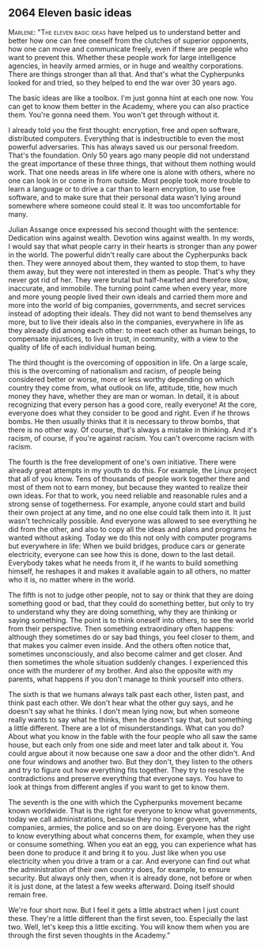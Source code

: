 
## **2064** Eleven basic ideas

<span style="font-variant:small-caps;">Marlene: "The eleven basic ideas</span> have helped us to understand better and better how one can free oneself from the clutches of superior opponents, how one can move and communicate freely, even if there are people who want to prevent this.
Whether these people work for large intelligence agencies, in heavily armed armies, or in huge and wealthy corporations.
There are things stronger than all that.
And that's what the Cypherpunks looked for and tried, so they helped to end the war over 30 years ago.

The basic ideas are like a toolbox.
I'm just gonna hint at each one now.
You can get to know them better in the Academy, where you can also practice them.
You're gonna need them.
You won't get through without it.

I already told you the first thought: encryption, free and open software, distributed computers.
Everything that is indestructible to even the most powerful adversaries.
This has always saved us our personal freedom.
That's the foundation.
Only 50 years ago many people did not understand the great importance of these three things, that without them nothing would work.
That one needs areas in life where one is alone with others, where no one can look in or come in from outside.
Most people took more trouble to learn a language or to drive a car than to learn encryption, to use free software, and to make sure that their personal data wasn't lying around somewhere where someone could steal it.
It was too uncomfortable for many.

Julian Assange once expressed his second thought with the sentence: Dedication wins against wealth.
Devotion wins against wealth.
In my words, I would say that what people carry in their hearts is stronger than any power in the world.
The powerful didn't really care about the Cypherpunks back then.
They were annoyed about them, they wanted to stop them, to have them away, but they were not interested in them as people.
That's why they never got rid of her.
They were brutal but half-hearted and therefore slow, inaccurate, and immobile.
The turning point came when every year, more and more young people lived their own ideals and carried them more and more into the world of big companies, governments, and secret services instead of adopting their ideals.
They did not want to bend themselves any more, but to live their ideals also in the companies, everywhere in life as they already did among each other: to meet each other as human beings, to compensate injustices, to live in trust, in community, with a view to the quality of life of each individual human being.

The third thought is the overcoming of opposition in life.
On a large scale, this is the overcoming of nationalism and racism, of people being considered better or worse, more or less worthy depending on which country they come from, what outlook on life, attitude, title, how much money they have, whether they are man or woman.
In detail, it is about recognizing that every person has a good core, really everyone!
At the core, everyone does what they consider to be good and right.
Even if he throws bombs.
He then usually thinks that it is necessary to throw bombs, that there is no other way.
Of course, that's always a mistake in thinking.
And it's racism, of course, if you're against racism.
You can't overcome racism with racism.

The fourth is the free development of one's own initiative.
There were already great attempts in my youth to do this.
For example, the Linux project that all of you know.
Tens of thousands of people work together there and most of them not to earn money, but because they wanted to realize their own ideas.
For that to work, you need reliable and reasonable rules and a strong sense of togetherness.
For example, anyone could start and build their own project at any time, and no one else could talk them into it.
It just wasn't technically possible.
And everyone was allowed to see everything he did from the other, and also to copy all the ideas and plans and programs he wanted without asking.
Today we do this not only with computer programs but everywhere in life: When we build bridges, produce cars or generate electricity, everyone can see how this is done, down to the last detail.
Everybody takes what he needs from it, if he wants to build something himself, he reshapes it and makes it available again to all others, no matter who it is, no matter where in the world.

The fifth is not to judge other people, not to say or think that they are doing something good or bad, that they could do something better, but only to try to understand why they are doing something, why they are thinking or saying something.
The point is to think oneself into others, to see the world from their perspective.
Then something extraordinary often happens: although they sometimes do or say bad things, you feel closer to them, and that makes you calmer even inside.
And the others often notice that, sometimes unconsciously, and also become calmer and get closer.
And then sometimes the whole situation suddenly changes.
I experienced this once with the murderer of my brother.
And also the opposite with my parents, what happens if you don't manage to think yourself into others.

The sixth is that we humans always talk past each other, listen past, and think past each other.
We don't hear what the other guy says, and he doesn't say what he thinks.
I don't mean lying now, but when someone really wants to say what he thinks, then he doesn't say that, but something a little different.
There are a lot of misunderstandings.
What can you do? About what you know in the fable with the four people who all saw the same house, but each only from one side and meet later and talk about it.
You could argue about it now because one saw a door and the other didn't.
And one four windows and another two.
But they don't, they listen to the others and try to figure out how everything fits together.
They try to resolve the contradictions and preserve everything that everyone says.
You have to look at things from different angles if you want to get to know them.

The seventh is the one with which the Cypherpunks movement became known worldwide.
That is the right for everyone to know what governments, today we call administrations, because they no longer govern, what companies, armies, the police and so on are doing.
Everyone has the right to know everything about what concerns them, for example, when they use or consume something.
When you eat an egg, you can experience what has been done to produce it and bring it to you.
Just like when you use electricity when you drive a tram or a car.
And everyone can find out what the administration of their own country does, for example, to ensure security.
But always only then, when it is already done, not before or when it is just done, at the latest a few weeks afterward.
Doing itself should remain free.

We're four short now.
But I feel it gets a little abstract when I just count these.
They're a little different than the first seven, too.
Especially the last two.
Well, let's keep this a little exciting.
You will know them when you are through the first seven thoughts in the Academy."

